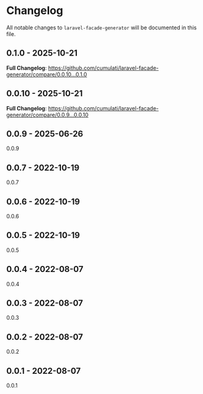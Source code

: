# Changelog

All notable changes to `laravel-facade-generator` will be documented in this file.

## 0.1.0 - 2025-10-21

**Full Changelog**: https://github.com/cumulati/laravel-facade-generator/compare/0.0.10...0.1.0

## 0.0.10 - 2025-10-21

**Full Changelog**: https://github.com/cumulati/laravel-facade-generator/compare/0.0.9...0.0.10

## 0.0.9 - 2025-06-26

0.0.9

## 0.0.7 - 2022-10-19

0.0.7

## 0.0.6 - 2022-10-19

0.0.6

## 0.0.5 - 2022-10-19

0.0.5

## 0.0.4 - 2022-08-07

0.0.4

## 0.0.3 - 2022-08-07

0.0.3

## 0.0.2 - 2022-08-07

0.0.2

## 0.0.1 - 2022-08-07

0.0.1
